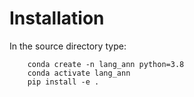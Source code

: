 # Installation
In the source directory type:

```
    conda create -n lang_ann python=3.8
    conda activate lang_ann
    pip install -e .
```
